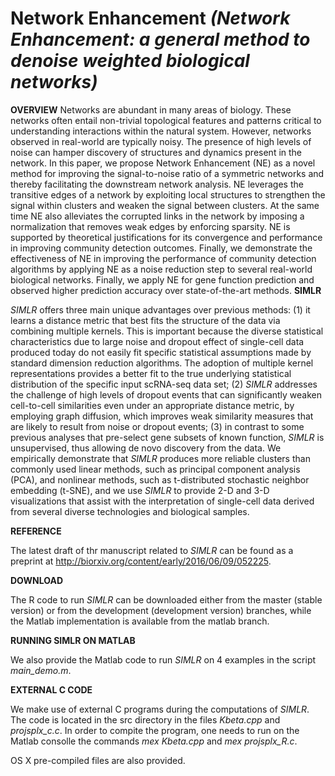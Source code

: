 **Network Enhancement** *(Network Enhancement: a general method to denoise weighted biological networks)*
===============================


**OVERVIEW**
Networks are abundant in many areas of biology. These networks often entail non-trivial topological features and patterns critical to understanding interactions within the natural system. However, networks observed in real-world are typically noisy. The presence of high levels of noise can hamper discovery of structures and dynamics present in the network. In this paper, we propose Network Enhancement (NE) as a novel method for improving the signal-to-noise ratio of a symmetric
networks and thereby facilitating the downstream network analysis. NE leverages the transitive edges of a network by exploiting local structures to strengthen the signal within clusters and weaken the signal between clusters. At the same time NE also alleviates the corrupted links in the network by imposing a normalization that removes weak edges by enforcing sparsity. NE is supported by theoretical justifications for its convergence and performance in improving community
detection outcomes. Finally, we demonstrate the effectiveness of NE in improving the performance of community detection algorithms by applying NE as a noise reduction step to several real-world biological networks. Finally, we apply NE for gene function prediction and observed higher prediction accuracy over state-of-the-art methods.
**SIMLR**

*SIMLR* offers three main unique advantages over previous methods: (1) it learns a distance metric that best fits the structure of the data via combining multiple kernels. This is important because the diverse statistical characteristics due to large noise and dropout effect of single-cell data produced today do not easily fit specific statistical assumptions made by standard dimension reduction algorithms. The adoption of multiple kernel representations provides a better fit to the true underlying statistical distribution of the specific input scRNA-seq data set; (2) *SIMLR* addresses the challenge of high levels of dropout events that can significantly weaken cell-to-cell similarities even under an appropriate distance metric, by employing graph diffusion, which improves weak similarity measures that are likely to result from noise or dropout events; (3) in contrast to some previous analyses that pre-select gene subsets of known function, *SIMLR* is unsupervised, thus allowing de novo discovery from the data. We empirically demonstrate that *SIMLR* produces more reliable clusters than commonly used linear methods, such as principal component analysis (PCA), and nonlinear methods, such as t-distributed stochastic neighbor embedding (t-SNE), and we use *SIMLR* to provide 2-D and 3-D visualizations that assist with the interpretation of single-cell data derived from several diverse technologies and biological samples. 

**REFERENCE**

The latest draft of thr manuscript related to *SIMLR* can be found as a preprint at http://biorxiv.org/content/early/2016/06/09/052225. 

**DOWNLOAD**

The R code to run *SIMLR* can be downloaded either from the master (stable version) or from the development (development version) branches, while the Matlab implementation is available from the matlab branch.  

**RUNNING SIMLR ON MATLAB**

We also provide the Matlab code to run *SIMLR* on 4 examples in the script *main_demo.m*. 

**EXTERNAL C CODE** 

We make use of external C programs during the computations of *SIMLR*. The code is located in the src directory in the files *Kbeta.cpp* and *projsplx_c.c*. In order to compite the program, one needs to run on the Matlab consolle the commands *mex Kbeta.cpp* and *mex projsplx_R.c*. 

OS X pre-compiled files are also provided. 
